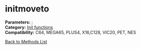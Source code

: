 # initmoveto

**Parameters:** ;  
**Category:** [Init functions](../categories/init_functions.md)  
**Compatibility:** C64, MEGA65, PLUS4, X16,C128, VIC20, PET,  NES  


[Back to Methods List](../../SUMMARY.md)
